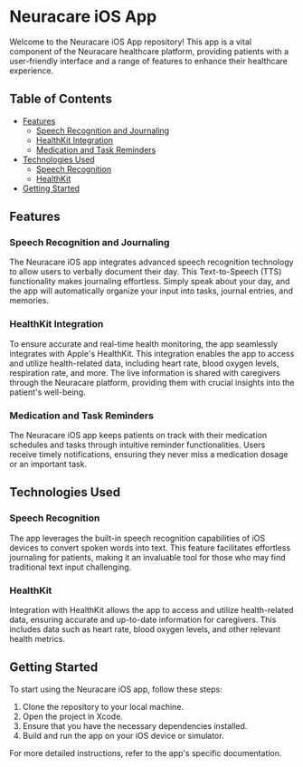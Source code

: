 # Neuracare iOS App

Welcome to the Neuracare iOS App repository! This app is a vital component of the Neuracare healthcare platform, providing patients with a user-friendly interface and a range of features to enhance their healthcare experience.

## Table of Contents

- [Features](#features)
  - [Speech Recognition and Journaling](#speech-recognition-and-journaling)
  - [HealthKit Integration](#healthkit-integration)
  - [Medication and Task Reminders](#medication-and-task-reminders)
- [Technologies Used](#technologies-used)
  - [Speech Recognition](#speech-recognition)
  - [HealthKit](#healthkit)
- [Getting Started](#getting-started)

## Features

### Speech Recognition and Journaling

The Neuracare iOS app integrates advanced speech recognition technology to allow users to verbally document their day. This Text-to-Speech (TTS) functionality makes journaling effortless. Simply speak about your day, and the app will automatically organize your input into tasks, journal entries, and memories.

### HealthKit Integration

To ensure accurate and real-time health monitoring, the app seamlessly integrates with Apple's HealthKit. This integration enables the app to access and utilize health-related data, including heart rate, blood oxygen levels, respiration rate, and more. The live information is shared with caregivers through the Neuracare platform, providing them with crucial insights into the patient's well-being.

### Medication and Task Reminders

The Neuracare iOS app keeps patients on track with their medication schedules and tasks through intuitive reminder functionalities. Users receive timely notifications, ensuring they never miss a medication dosage or an important task.

## Technologies Used

### Speech Recognition

The app leverages the built-in speech recognition capabilities of iOS devices to convert spoken words into text. This feature facilitates effortless journaling for patients, making it an invaluable tool for those who may find traditional text input challenging.

### HealthKit

Integration with HealthKit allows the app to access and utilize health-related data, ensuring accurate and up-to-date information for caregivers. This includes data such as heart rate, blood oxygen levels, and other relevant health metrics.

## Getting Started

To start using the Neuracare iOS app, follow these steps:

1. Clone the repository to your local machine.
2. Open the project in Xcode.
3. Ensure that you have the necessary dependencies installed.
4. Build and run the app on your iOS device or simulator.

For more detailed instructions, refer to the app's specific documentation.
